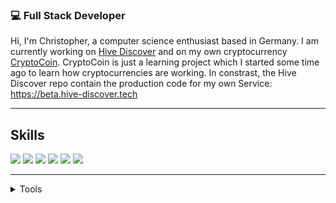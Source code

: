 ### 💻 Full Stack Developer
Hi, 
I'm Christopher, a computer science enthusiast based in Germany. I am currently working on [Hive Discover](https://github.com/hive-discover) and on my own cryptocurrency [CryptoCoin](https://github.com/Christopher-06/Crypto-Coin). CryptoCoin is just a learning project which I started some time ago to learn how cryptocurrencies are working. In constrast, the Hive Discover repo contain the production code for my own Service: https://beta.hive-discover.tech
***

## Skills 
<img src="https://img.shields.io/badge/Web-%20CSS%2C%20ASP.NET%2C%20Django-red?style=for-the-badge" />
<img src="https://img.shields.io/badge/C%23-SERVER%2C%20DESKTOP%2C%20GAMES%2C%20APPS-brightgreen?style=for-the-badge" />
<img src="https://img.shields.io/badge/PYTHON-SERVER%2C ML%2C Blockchain%2C AI%2C ROBOTICS-brightgreen?style=for-the-badge" />
<img src="https://img.shields.io/badge/C++-SERVER%2C Arduino-brightgreen?style=for-the-badge" />
<img src="https://img.shields.io/badge/Node JS-SERVER%2CDesktop%2CBlockchain-brightgreen?style=for-the-badge" />

<img src="https://img.shields.io/badge/OS-WINDOWS%2C%20LINUX-yellow?style=for-the-badge" />

***


<details>
  <summary>Tools</summary> 
  
  - VS Code and Visual Studio
  - Arduino IDE
  - Unity
  - Blender, Gimp and Canva
  - Office365
</details>

